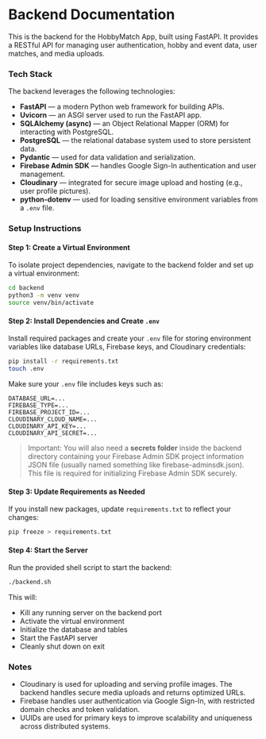 # Backend Documentation

This is the backend for the HobbyMatch App, built using FastAPI. It provides a RESTful API for managing user authentication, hobby and event data, user matches, and media uploads.

### Tech Stack

The backend leverages the following technologies:
- **FastAPI** — a modern Python web framework for building APIs.
- **Uvicorn** — an ASGI server used to run the FastAPI app.
- **SQLAlchemy (async)** — an Object Relational Mapper (ORM) for interacting with PostgreSQL.
- **PostgreSQL** — the relational database system used to store persistent data.
- **Pydantic** — used for data validation and serialization.
- **Firebase Admin SDK** — handles Google Sign-In authentication and user management.
- **Cloudinary** — integrated for secure image upload and hosting (e.g., user profile pictures).
- **python-dotenv** — used for loading sensitive environment variables from a `.env` file.

### Setup Instructions

#### Step 1: Create a Virtual Environment

To isolate project dependencies, navigate to the backend folder and set up a virtual environment:

```bash
cd backend
python3 -m venv venv
source venv/bin/activate
```

#### Step 2: Install Dependencies and Create `.env`

Install required packages and create your `.env` file for storing environment variables like database URLs, Firebase keys, and Cloudinary credentials:

```bash
pip install -r requirements.txt
touch .env
```

Make sure your `.env` file includes keys such as:

```
DATABASE_URL=...
FIREBASE_TYPE=...
FIREBASE_PROJECT_ID=...
CLOUDINARY_CLOUD_NAME=...
CLOUDINARY_API_KEY=...
CLOUDINARY_API_SECRET=...
```

> Important:
You will also need a **secrets folder** inside the backend directory containing your Firebase Admin SDK project information JSON file (usually named something like firebase-adminsdk.json). This file is required for initializing Firebase Admin SDK securely.

#### Step 3: Update Requirements as Needed

If you install new packages, update `requirements.txt` to reflect your changes:

```bash
pip freeze > requirements.txt
```

#### Step 4: Start the Server

Run the provided shell script to start the backend: 
```bash
./backend.sh
```

This will:
- Kill any running server on the backend port
- Activate the virtual environment
- Initialize the database and tables
- Start the FastAPI server
- Cleanly shut down on exit 

### Notes

- Cloudinary is used for uploading and serving profile images. The backend handles secure media uploads and returns optimized URLs.
- Firebase handles user authentication via Google Sign-In, with restricted domain checks and token validation.
- UUIDs are used for primary keys to improve scalability and uniqueness across distributed systems.